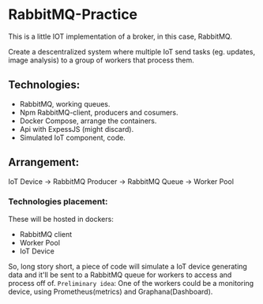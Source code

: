 # RabbitMQ-Practice
This is a little IOT implementation of a broker, in this case, RabbitMQ.

Create a descentralized system where multiple IoT send tasks (eg. updates, image analysis) to a group of workers that process them.

## Technologies:
  - RabbitMQ, working queues.
  - Npm RabbitMQ-client, producers and cosumers.
  - Docker Compose, arrange the containers.
  - Api with ExpessJS (might discard).
  - Simulated IoT component, code.

## Arrangement:
IoT Device -> RabbitMQ Producer -> RabbitMQ Queue -> Worker Pool

### Technologies placement:
These will be hosted in dockers:
  - RabbitMQ client
  - Worker Pool
  - IoT Device


So, long story short, a piece of code will simulate a IoT device generating data and it'll be sent to a RabbitMQ queue for workers to access and process off of.
`Preliminary idea`: One of the workers could be a monitoring device, using Prometheus(metrics) and Graphana(Dashboard).

